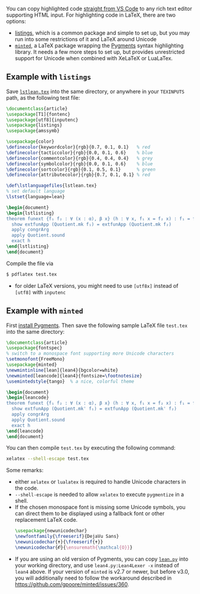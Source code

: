 You can copy highlighted code [straight from VS Code](https://code.visualstudio.com/updates/v1_10#_copy-with-syntax-highlighting) to any rich text editor supporting HTML input. For highlighting code in LaTeX, there are two options:
* [listings](https://ctan.org/pkg/listings), which is a common package and simple to set up, but you may run into some restrictions of it and LaTeX around Unicode
* [`minted`](https://ctan.org/pkg/minted), a LaTeX package wrapping the [Pygments](https://pygments.org/) syntax highlighting library. It needs a few more steps to set up, but provides unrestricted support for Unicode when combined with XeLaTeX or LuaLaTex.

## Example with `listings`

Save [`lstlean.tex`](https://raw.githubusercontent.com/leanprover/lean4/master/doc/latex/lstlean.tex) into the same directory, or anywhere in your `TEXINPUTS` path, as the following test file:
```latex
\documentclass{article}
\usepackage[T1]{fontenc}
\usepackage[utf8]{inputenc}
\usepackage{listings}
\usepackage{amssymb}

\usepackage{color}
\definecolor{keywordcolor}{rgb}{0.7, 0.1, 0.1}   % red
\definecolor{tacticcolor}{rgb}{0.0, 0.1, 0.6}    % blue
\definecolor{commentcolor}{rgb}{0.4, 0.4, 0.4}   % grey
\definecolor{symbolcolor}{rgb}{0.0, 0.1, 0.6}    % blue
\definecolor{sortcolor}{rgb}{0.1, 0.5, 0.1}      % green
\definecolor{attributecolor}{rgb}{0.7, 0.1, 0.1} % red

\def\lstlanguagefiles{lstlean.tex}
% set default language
\lstset{language=lean}

\begin{document}
\begin{lstlisting}
theorem funext {f₁ f₂ : ∀ (x : α), β x} (h : ∀ x, f₁ x = f₂ x) : f₁ = f₂ := by
  show extfunApp (Quotient.mk f₁) = extfunApp (Quotient.mk f₂)
  apply congrArg
  apply Quotient.sound
  exact h
\end{lstlisting}
\end{document}
```
Compile the file via
```bash
$ pdflatex test.tex
```

* for older LaTeX versions, you might need to use `[utf8x]` instead of `[utf8]` with `inputenc`

## Example with `minted`

First [install Pygments](https://pygments.org/download/).
Then save the following sample LaTeX file `test.tex` into the same directory:

```latex
\documentclass{article}
\usepackage{fontspec}
% switch to a monospace font supporting more Unicode characters
\setmonofont{FreeMono}
\usepackage{minted}
\newmintinline[lean]{lean4}{bgcolor=white}
\newminted[leancode]{lean4}{fontsize=\footnotesize}
\usemintedstyle{tango}  % a nice, colorful theme

\begin{document}
\begin{leancode}
theorem funext {f₁ f₂ : ∀ (x : α), β x} (h : ∀ x, f₁ x = f₂ x) : f₁ = f₂ := by
  show extfunApp (Quotient.mk' f₁) = extfunApp (Quotient.mk' f₂)
  apply congrArg
  apply Quotient.sound
  exact h
\end{leancode}
\end{document}
```

You can then compile `test.tex` by executing the following command:

```bash
xelatex --shell-escape test.tex
```

Some remarks:

 - either `xelatex` or `lualatex` is required to handle Unicode characters in the code.
 - `--shell-escape` is needed to allow `xelatex` to execute `pygmentize` in a shell.
 - If the chosen monospace font is missing some Unicode symbols, you can direct them to be displayed using a fallback font or other replacement LaTeX code.
   ``` latex
   \usepackage{newunicodechar}
   \newfontfamily{\freeserif}{DejaVu Sans}
   \newunicodechar{✝}{\freeserif{✝}}
   \newunicodechar{𝓞}{\ensuremath{\mathcal{O}}}
   ```
 - If you are using an old version of Pygments, you can copy 
   [`lean.py`](https://raw.githubusercontent.com/pygments/pygments/master/pygments/lexers/lean.py) into your working directory,
   and use `lean4.py:Lean4Lexer -x` instead of `lean4` above.
   If your version of `minted` is v2.7 or newer, but before v3.0,
   you will additionally need to follow the workaround described in https://github.com/gpoore/minted/issues/360.
